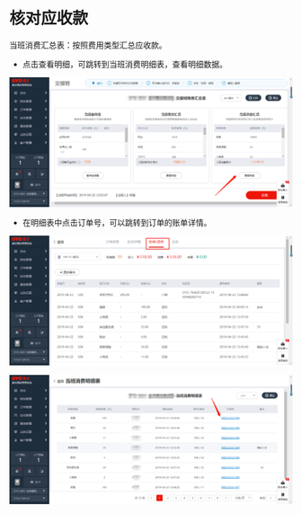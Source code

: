 # 核对应收款

当班消费汇总表：按照费用类型汇总应收款。

* 点击查看明细，可跳转到当班消费明细表，查看明细数据。

![](../../../.gitbook/assets/image%20%28549%29.png)

* 在明细表中点击订单号，可以跳转到订单的账单详情。

![](../../../.gitbook/assets/image%20%28498%29.png)

![](../../../.gitbook/assets/image%20%282%29.png)



